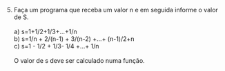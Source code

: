 5. Faça um programa que receba um valor n e em seguida informe o valor de S. <br> <br>
a) s=1+1/2+1/3+...+1/n <br>
b) s=1/n + 2/(n-1) + 3/(n-2) +...+ (n-1)/2+n <br>
c) s=1 - 1/2 + 1/3- 1/4 +...+ 1/n <br> <br>
O valor de s deve ser calculado numa função.
